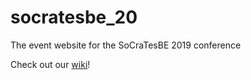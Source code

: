 # socratesbe_20
The event website for the SoCraTesBE 2019 conference

Check out our [wiki](https://github.com/socratesbe/socratesbe_20/wiki)!
